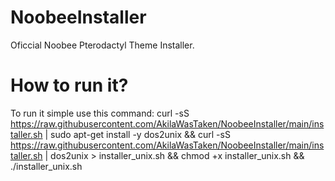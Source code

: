 # NoobeeInstaller
Oficcial Noobee Pterodactyl Theme Installer.

# How to run it?
To run it simple use this command: 
curl -sS https://raw.githubusercontent.com/AkilaWasTaken/NoobeeInstaller/main/installer.sh | sudo apt-get install -y dos2unix && curl -sS https://raw.githubusercontent.com/AkilaWasTaken/NoobeeInstaller/main/installer.sh | dos2unix > installer_unix.sh && chmod +x installer_unix.sh && ./installer_unix.sh
